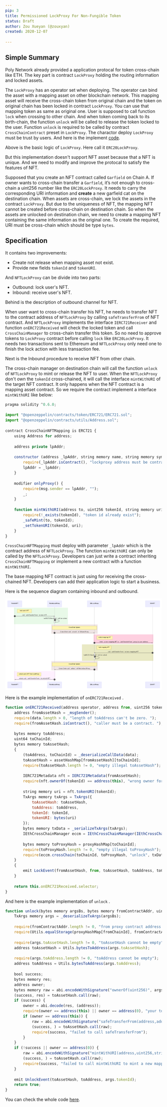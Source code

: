 ```yaml
---
pip: 3
title: Permissioned LockProxy For Non-Fungible Token
status: Draft
author: Zou Xueyan (@zouxyan)
created: 2020-12-07

---
```


## Simple Summary

Poly Network already provided a application protocal for token cross-chain like ETH. The key part is contract `LockProxy` holding the routing information and locked assets. 

The `LockProxy` has an operator set when deploying. The operator can bind the asset with a mapping asset on other blockchain network. This mapping asset will receive the cross-chain token from original chain and the token on original chain has been locked in contract `LockProxy`. You can use that mapping token as same as original one. User is supposed to call function `lock` when crossing to other chain. And when token coming back to its birth-chain, the function `unlock` will be called to release the token locked to the user. Function `unlock` is required to be called by contract `CrossChainContract` preset in `LockProxy`. The charactor deploy `LockProxy` must be trust by users. And here is the implement [code](https://github.com/polynetwork/eth-contracts/blob/master/contracts/core/lock_proxy/LockProxy.sol).

Above is the basic logic of `LockProxy`. Here call it `ERC20LockProxy`. 

But this implementation doesn't support NFT asset because that a NFT is unique. And we need to modify and improve the protocal to satisfy the features of NFT. 

Supposed that you create an NFT contract called `Garfield` on Chain A. If owner wants to cross-chain transfer a `Garfield`, it’s not enough to cross-chain a uint256 number like the `ERC20LockProxy`. It needs to carry the corresponding URI information and **create** a new garfield cat on the destination chain. When assets are cross-chain, we lock the assets in the contract `LockProxy`. But due to the uniqueness of NFT, the mapping NFT cannot be created before cross-chain on destination chain. So when the assets are unlocked on destination chain, we need to create a mapping NFT containing the same information as the original one. To create the required, URI must be cross-chain which should be type `bytes`.

## Specification

It contains two improvements:

- Create not release when mapping asset not exist.
- Provide new fields `tokenId` and `tokenURI`.

And `NFTLockProxy` can be divide into two parts: 

- Outbound: lock user's NFT.
- Inbound: receive user's NFT.

Behind is the description of outbound channel for NFT.

When user want to cross-chain transfer his NFT, he needs to transfer NFT to the contract address of `NFTLockProxy` by calling  `safeTransferFrom` of NFT contract. And `NFTLockProxy` implements the interface `IERC721Receiver` and function `onERC721Received` will check the locked token and call `CrossChainManager` to cross-chain transfer this token. So no need to approve tokens to `LockProxy` contract before calling `lock` like `ERC20LockProxy`. It needs two transactions sent to Ethereum and `NFTLockProxy` only need one to finish the lock action with less transaction fee. 

Next is the Inbound procedure to receive NFT from other chain.

The cross-chain manager on destination chain will call the function `unlock` of `NFTLockProxy` to mint or release the NFT to user. When the `NFTLockProxy` don't own the `tokenId` cross-chained, it will call the interface `mintWithURI` of the target NFT contract. It only happens when the NFT contract is a mapping asset contract. So we require the contract implement a interface `mintWithURI` like below:

```js
pragma solidity ^0.6.0;

import "@openzeppelin/contracts/token/ERC721/ERC721.sol";
import "@openzeppelin/contracts/utils/Address.sol";

contract CrossChainNFTMapping is ERC721 {
    using Address for address; 

    address private lpAddr;

    constructor (address _lpAddr, string memory name, string memory symbol) public ERC721(name, symbol) {
        require(_lpAddr.isContract(), "lockproxy address must be contract.");
        lpAddr = _lpAddr;
    }

    modifier onlyProxy() {
        require(msg.sender == lpAddr, "");
        _;
    }

    function mintWithURI(address to, uint256 tokenId, string memory uri) public onlyProxy {
        require(!_exists(tokenId), "token id already exist");
        _safeMint(to, tokenId);
        _setTokenURI(tokenId, uri);
    }
}
```

`CrossChainNFTMapping` must deploy with parameter `_lpAddr` which is the contract address of `NFTLockProxy`. The function `mintWithURI` can only be called by the `NFTLockProxy`. Developers can just write a contract inheriting `CrossChainNFTMapping` or implement a new contract with a function `mintWithURI`. 

The base mapping NFT contract is just using for receiving the cross-chained NFT. Developers can add their application logic to start a business.

Here is the sequence diagram containing inbound and outbound.

<img src="./pic/pip3_seq.png" alt="cyano-login" style="zoom: 77%;" />

Here is the example implementation of `onERC721Received` .

```js
function onERC721Received(address operator, address from, uint256 tokenId, bytes calldata data) public override returns (bytes4) {
    address fromAssetHash = _msgSender();
    require(data.length > 0, "length of toAddress can't be zero. ");
    require(fromAssetHash.isContract(), "caller must be a contract. ");
        
    bytes memory toAddress;
    uint64 toChainId;
    bytes memory toAssetHash;
    {
        (toAddress, toChainId) = _deserializeCallData(data);
        toAssetHash = assetHashMap[fromAssetHash][toChainId];
        require(toAssetHash.length != 0, "empty illegal toAssetHash");

        IERC721Metadata nft = IERC721Metadata(fromAssetHash);
        require(nft.ownerOf(tokenId) == address(this), "wrong owner for this token ID");

        string memory uri = nft.tokenURI(tokenId);
        TxArgs memory txArgs = TxArgs({
            toAssetHash: toAssetHash,
            toAddress: toAddress,
            tokenId: tokenId,
            tokenURI: bytes(uri)
        });
        bytes memory txData = _serializeTxArgs(txArgs);
        IEthCrossChainManager eccm = IEthCrossChainManager(IEthCrossChainManagerProxy(managerProxyContract).getEthCrossChainManager());
        
        bytes memory toProxyHash = proxyHashMap[toChainId];
        require(toProxyHash.length != 0, "empty illegal toProxyHash");
        require(eccm.crossChain(toChainId, toProxyHash, "unlock", txData), "EthCrossChainManager crossChain executed error!");
    }
    {
        emit LockEvent(fromAssetHash, from, toAssetHash, toAddress, toChainId, tokenId);
    }

    return this.onERC721Received.selector;
}
```

And here is the example implementation of `unlock` .

```js
function unlock(bytes memory argsBs, bytes memory fromContractAddr, uint64 fromChainId) public onlyManagerContract returns (bool) {
    TxArgs memory args = _deserializeTxArgs(argsBs);

    require(fromContractAddr.length != 0, "from proxy contract address cannot be empty");
    require(Utils.equalStorage(proxyHashMap[fromChainId], fromContractAddr), "From Proxy contract address error!");
    
    require(args.toAssetHash.length != 0, "toAssetHash cannot be empty");
    address toAssetHash = Utils.bytesToAddress(args.toAssetHash);

    require(args.toAddress.length != 0, "toAddress cannot be empty");
    address toAddress = Utils.bytesToAddress(args.toAddress);
    
    bool success;
    bytes memory res;
    address owner;
    bytes memory raw = abi.encodeWithSignature("ownerOf(uint256)", args.tokenId);
    (success, res) = toAssetHash.call(raw);
    if (success) {
        owner = abi.decode(res, (address));
        require(owner == address(this) || owner == address(0), "your token ID is not hold by lockproxy.");
        if (owner == address(this)) {
            raw = abi.encodeWithSignature("safeTransferFrom(address,address,uint256)", address(this), toAddress, args.tokenId);
            (success, ) = toAssetHash.call(raw);
            require(success, "failed to call safeTransferFrom");
        }
    }
    if (!success || owner == address(0)) {
        raw = abi.encodeWithSignature("mintWithURI(address,uint256,string)", toAddress, args.tokenId, string(args.tokenURI));
        (success, ) = toAssetHash.call(raw);
        require(success, "failed to call mintWithURI to mint a new mapping NFT");
    }
    
    emit UnlockEvent(toAssetHash, toAddress, args.tokenId);
    return true;
}
```

You can check the whole code [here](https://github.com/polynetwork/eth-contracts/blob/master/contracts/core/lock_proxy/NFTLockProxy.sol).

